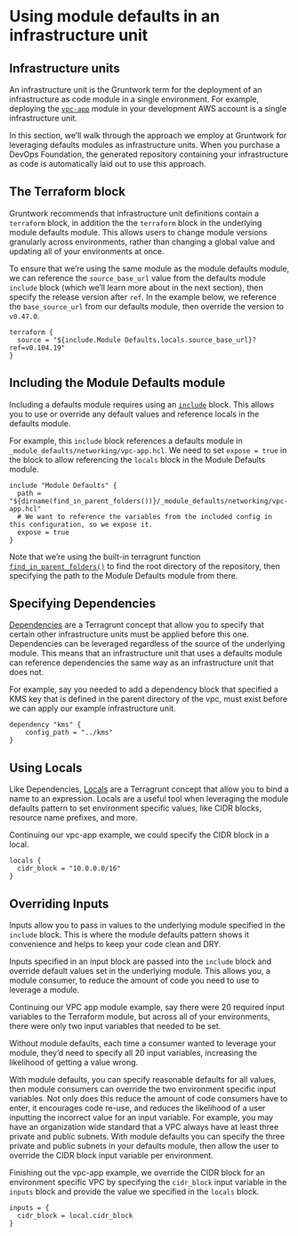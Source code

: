 # Using module defaults in an infrastructure unit

## Infrastructure units

An infrastructure unit is the Gruntwork term for the deployment of an infrastructure as code module in a single environment. For example, deploying the [`vpc-app`](../../../reference/modules/terraform-aws-vpc/vpc-app/) module in your development AWS account is a single infrastructure unit.

In this section, we’ll walk through the approach we employ at Gruntwork for leveraging defaults modules as infrastructure units. When you purchase a DevOps Foundation, the generated repository containing your infrastructure as code is automatically laid out to use this approach.

## The Terraform block

Gruntwork recommends that infrastructure unit definitions contain a `terraform` block, in addition the the `terraform` block in the underlying module defaults module. This allows users to change module versions granularly across environments, rather than changing a global value and updating all of your environments at once.

To ensure that we’re using the same module as the module defaults module, we can reference the `source_base_url` value from the defaults module `include` block (which we’ll learn more about in the next section), then specify the release version after `ref`. In the example below, we reference the `base_source_url` from our defaults module, then override the version to `v0.47.0`.

```hcl title=/dev/us-east-1/dev/networking/vpc/terragrunt.hcl
terraform {
  source = "${include.Module Defaults.locals.source_base_url}?ref=v0.104.19"
}
```

## Including the Module Defaults module

Including a defaults module requires using an [`include`](https://terragrunt.gruntwork.io/docs/features/keep-your-terragrunt-architecture-dry/#using-exposed-includes-to-override-common-configurations) block. This allows you to use or override any default values and reference locals in the defaults module.

For example, this `include` block references a defaults module in `_module_defaults/networking/vpc-app.hcl`. We need to set `expose = true` in the block to allow referencing the `locals` block in the Module Defaults module.

```hcl title=/dev/us-east-1/dev/networking/vpc/terragrunt.hcl
include "Module Defaults" {
  path = "${dirname(find_in_parent_folders())}/_module_defaults/networking/vpc-app.hcl"
  # We want to reference the variables from the included config in this configuration, so we expose it.
  expose = true
}
```

Note that we’re using the built-in terragrunt function [`find_in_parent_folders()`](https://terragrunt.gruntwork.io/docs/reference/built-in-functions/#find_in_parent_folders) to find the root directory of the repository, then specifying the path to the Module Defaults module from there.

## Specifying Dependencies

[Dependencies](https://terragrunt.gruntwork.io/docs/reference/config-blocks-and-attributes/#dependency) are a Terragrunt concept that allow you to specify that certain other infrastructure units must be applied before this one. Dependencies can be leveraged regardless of the source of the underlying module. This means that an infrastructure unit that uses a defaults module can reference dependencies the same way as an infrastructure unit that does not.

For example, say you needed to add a dependency block that specified a KMS key that is defined in the parent directory of the vpc, must exist before we can apply our example infrastructure unit.

```hcl title=/dev/us-east-1/dev/networking/kms/terragrunt.hcl
dependency "kms" {
    config_path = "../kms"
}
```

## Using Locals

Like Dependencies, [Locals](https://terragrunt.gruntwork.io/docs/features/locals/) are a Terragrunt concept that allow you to bind a name to an expression. Locals are a useful tool when leveraging the module defaults pattern to set environment specific values, like CIDR blocks, resource name prefixes, and more.

Continuing our vpc-app example, we could specify the CIDR block in a local.

```hcl title=/dev/us-east-1/dev/networking/vpc/terragrunt.hcl
locals {
  cidr_block = "10.0.0.0/16"
}
```

## Overriding Inputs

Inputs allow you to pass in values to the underlying module specified in the `include` block. This is where the module defaults pattern shows it convenience and helps to keep your code clean and DRY.

Inputs specified in an input block are passed into the `include` block and override default values set in the underlying module. This allows you, a module consumer, to reduce the amount of code you need to use to leverage a module.

Continuing our VPC app module example, say there were 20 required input variables to the Terraform module, but across all of your environments, there were only two input variables that needed to be set.

Without module defaults, each time a consumer wanted to leverage your module, they’d need to specify all 20 input variables, increasing the likelihood of getting a value wrong.

With module defaults, you can specify reasonable defaults for all values, then module consumers can override the two environment specific input variables. Not only does this reduce the amount of code consumers have to enter, it encourages code re-use, and reduces the likelihood of a user inputting the incorrect value for an input variable. For example, you may have an organization wide standard that a VPC always have at least three private and public subnets. With module defaults you can specify the three private and public subnets in your defaults module, then allow the user to override the CIDR block input variable per environment.

Finishing out the vpc-app example, we override the CIDR block for an environment specific VPC by specifying the `cidr_block` input variable in the `inputs` block and provide the value we specified in the `locals` block.

```hcl title=/dev/us-east-1/dev/networking/vpc/terragrunt.hcl
inputs = {
  cidr_block = local.cidr_block
}
```
